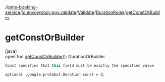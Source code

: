 //[pms-booking-service](../../../../index.md)/[io.envoyproxy.pgv.validate](../../index.md)/[Validate](../index.md)/[DurationRules](index.md)/[getConstOrBuilder](get-const-or-builder.md)

# getConstOrBuilder

[java]\
open fun [getConstOrBuilder](get-const-or-builder.md)(): DurationOrBuilder

```kotlin
Const specifies that this field must be exactly the specified value

```
`optional .google.protobuf.Duration const = 2;`